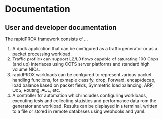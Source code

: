 # Documentation
## User and developer documentation

The rapidPROX framework consists of ...
1. A dpdk application that can be configured as a traffic generator or as a packet processing workload.
2. Traffic profiles can support L2/L3 flows capable of saturating 100 Gbps (and up) interfaces using COTS server platforms and standard high volume NICs.
3. rapidPROX workloads can be confgured to represent various packet handling functions, for exmaple classify, drop, Forward, encap/decap, load balance based on packet fields, Symmetric load balancing, ARP, QoS, Routing, ACL, etc.
4. A controller for automation which includes configuring workloads, executing tests and collecting statistics and performance data rom the generator and workload. Results can be displayed in a terminal, written to a file or stored in remote databases using webhooks and yaml.

